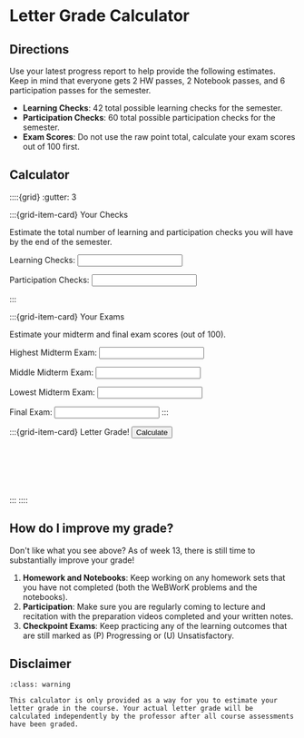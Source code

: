 Letter Grade Calculator
============================


## Directions

Use your latest progress report to help provide the following estimates. Keep in mind that everyone gets 2 HW passes, 2 Notebook passes, and 6 participation passes for the semester.

- **Learning Checks**: 42 total possible learning checks for the semester.
- **Participation Checks**: 60 total possible participation checks for the semester.
- **Exam Scores**: Do not use the raw point total, calculate your exam scores out of 100 first.







## Calculator

::::{grid}
:gutter: 3

:::{grid-item-card} Your Checks

Estimate the total number of learning and participation checks you will have by the end of the semester.

<label for="learning">Learning Checks: </label>
<input type="number" id="learning">

<label for="participation">Participation Checks: </label>
<input type="number" id="participation">

:::

:::{grid-item-card} Your Exams

Estimate your midterm and final exam scores (out of 100).


<label for="midtermA">Highest Midterm Exam: </label>
<input type="number" id="midtermA">

<label for="midtermB">Middle Midterm Exam: </label>
<input type="number" id="midtermB">

<label for="midtermC">Lowest Midterm Exam: </label>
<input type="number" id="midtermC">

<label for="final">Final Exam: </label>
<input type="number" id="final">
:::

:::{grid-item-card} Letter Grade!
<button onclick="calculate_average()">Calculate</button>

<p style="font-size:100px;"><span id="result_average"></span></p>


:::
::::

## How do I improve my grade?

Don't like what you see above? As of week 13, there is still time to substantially improve your grade!

1. **Homework and Notebooks**: Keep working on any homework sets that you have not completed (both the WeBWorK problems and the notebooks).
2. **Participation**: Make sure you are regularly coming to lecture and recitation with the preparation videos completed and your written notes.
3. **Checkpoint Exams**: Keep practicing any of the learning outcomes that are still marked as (P) Progressing or (U) Unsatisfactory.





## Disclaimer


```{admonition} Disclaimer
:class: warning

This calculator is only provided as a way for you to estimate your letter grade in the course. Your actual letter grade will be calculated independently by the professor after all course assessments have been graded.

```
